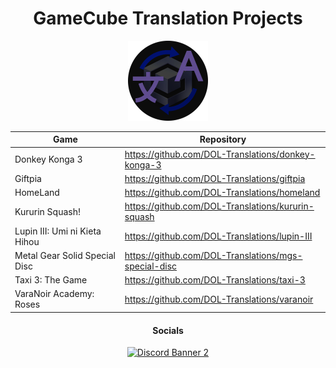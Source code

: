 <h1 align="center">GameCube Translation Projects</h1>
<p align="center">
    <img width="128" height="128" src="https://raw.githubusercontent.com/DOL-Translations/.github/main/imgs/logo.png">
</p>

<table align="center">
    <thead>
        <tr>
            <th>Game</th>
            <th>Repository</th>
        </tr>
    </thead>
    <tbody>
        <tr>
            <td>Donkey Konga 3</td>
            <td>
                <a href="https://github.com/DOL-Translations/donkey-konga-3">https://github.com/DOL-Translations/donkey-konga-3</a>
            </td>
        </tr>
        <tr>
            <td>Giftpia</td>
            <td>
                <a href="https://github.com/DOL-Translations/giftpia">https://github.com/DOL-Translations/giftpia</a>
            </td>
        </tr>
        <tr>
            <td>HomeLand</td>
            <td>
                <a href="https://github.com/DOL-Translations/homeland">https://github.com/DOL-Translations/homeland</a>
            </td>
        </tr>
        <tr>
            <td>Kururin Squash!</td>
            <td>
                <a href="https://github.com/DOL-Translations/kururin-squash">https://github.com/DOL-Translations/kururin-squash</a>
            </td>
        </tr>
        <tr>
            <td>Lupin III: Umi ni Kieta Hihou</td>
            <td>
                <a href="https://github.com/DOL-Translations/lupin-III">https://github.com/DOL-Translations/lupin-III</a>
            </td>
        </tr>
        <tr>
            <td>Metal Gear Solid Special Disc</td>
            <td>
                <a href="https://github.com/DOL-Translations/mgs-special-disc">https://github.com/DOL-Translations/mgs-special-disc</a>
            </td>
        </tr>
        <tr>
            <td>Taxi 3: The Game</td>
            <td>
                <a href="https://github.com/DOL-Translations/taxi-3">https://github.com/DOL-Translations/taxi-3</a>
            </td>
        </tr>
        <tr>
            <td>VaraNoir Academy: Roses</td>
            <td>
                <a href="https://github.com/DOL-Translations/varanoir">https://github.com/DOL-Translations/varanoir</a>
            </td>
        </tr>
    </tbody>
</table>
<h4 align="center">Socials</h4>
<div align="center">
    <a href="https://discord.gg/axzRyKtQJx"><img src="https://discordapp.com/api/guilds/943334731892805702/widget.png?style=banner2" alt="Discord Banner 2"/></a>
</div>
